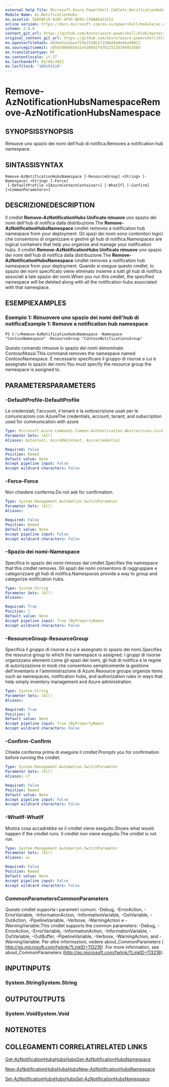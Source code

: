 ```yaml
---
external help file: Microsoft.Azure.PowerShell.Cmdlets.NotificationHubs.dll-Help.xml
Module Name: Az.NotificationHubs
ms.assetid: 5EDFBF19-928F-4F95-BD93-CF8BAEA11C52
online version: https://docs.microsoft.com/en-us/powershell/module/az.notificationhubs/remove-aznotificationhubsnamespace
schema: 2.0.0
content_git_url: https://github.com/Azure/azure-powershell/blob/master/src/NotificationHubs/NotificationHubs/help/Remove-AzNotificationHubsNamespace.md
original_content_git_url: https://github.com/Azure/azure-powershell/blob/master/src/NotificationHubs/NotificationHubs/help/Remove-AzNotificationHubsNamespace.md
ms.openlocfilehash: e03be5a1daae753e1538b171586d9a8e46ad8021
ms.sourcegitcommit: c05d3d669b5631e526841f47b22513d78495350b
ms.translationtype: MT
ms.contentlocale: it-IT
ms.lasthandoff: 02/09/2021
ms.locfileid: "100191518"
---
```

# <span data-ttu-id="a2754-101">Remove-AzNotificationHubsNamespace</span><span class="sxs-lookup"><span data-stu-id="a2754-101">Remove-AzNotificationHubsNamespace</span></span>

## <span data-ttu-id="a2754-102">SYNOPSIS</span><span class="sxs-lookup"><span data-stu-id="a2754-102">SYNOPSIS</span></span>
<span data-ttu-id="a2754-103">Rimuove uno spazio dei nomi dell'hub di notifica.</span><span class="sxs-lookup"><span data-stu-id="a2754-103">Removes a notification hub namespace.</span></span>

## <span data-ttu-id="a2754-104">SINTASSI</span><span class="sxs-lookup"><span data-stu-id="a2754-104">SYNTAX</span></span>

```
Remove-AzNotificationHubsNamespace [-ResourceGroup] <String> [-Namespace] <String> [-Force]
 [-DefaultProfile <IAzureContextContainer>] [-WhatIf] [-Confirm] [<CommonParameters>]
```

## <span data-ttu-id="a2754-105">DESCRIZIONE</span><span class="sxs-lookup"><span data-stu-id="a2754-105">DESCRIPTION</span></span>
<span data-ttu-id="a2754-106">Il cmdlet **Remove-AzNotificationHubs Unificato rimuove** uno spazio dei nomi dell'hub di notifica dalla distribuzione.</span><span class="sxs-lookup"><span data-stu-id="a2754-106">The **Remove-AzNotificationHubsNamespace** cmdlet removes a notification hub namespace from your deployment.</span></span>
<span data-ttu-id="a2754-107">Gli spazi dei nomi sono contenitori logici che consentono di organizzare e gestire gli hub di notifica.</span><span class="sxs-lookup"><span data-stu-id="a2754-107">Namespaces are logical containers that help you organize and manage your notification hubs.</span></span>
<span data-ttu-id="a2754-108">Il cmdlet **Remove-AzNotificationHubs Unificato rimuove** uno spazio dei nomi dell'hub di notifica dalla distribuzione.</span><span class="sxs-lookup"><span data-stu-id="a2754-108">The **Remove-AzNotificationHubsNamespace** cmdlet removes a notification hub namespace from your deployment.</span></span>
<span data-ttu-id="a2754-109">Quando si esegue questo cmdlet, lo spazio dei nomi specificato viene eliminato insieme a tutti gli hub di notifica associati a tale spazio dei nomi.</span><span class="sxs-lookup"><span data-stu-id="a2754-109">When you run this cmdlet, the specified namespace will be deleted along with all the notification hubs associated with that namespace.</span></span>

## <span data-ttu-id="a2754-110">ESEMPI</span><span class="sxs-lookup"><span data-stu-id="a2754-110">EXAMPLES</span></span>

### <span data-ttu-id="a2754-111">Esempio 1: Rimuovere uno spazio dei nomi dell'hub di notifica</span><span class="sxs-lookup"><span data-stu-id="a2754-111">Example 1: Remove a notification hub namespace</span></span>
```
PS C:\>Remove-AzNotificationHubsNamespace -Namespace "ContosoNamespace" -ResourceGroup "ContosoNotificationsGroup"
```

<span data-ttu-id="a2754-112">Questo comando rimuove lo spazio dei nomi denominato ContosoNtassi.</span><span class="sxs-lookup"><span data-stu-id="a2754-112">This command removes the namespace named ContosoNamespace.</span></span>
<span data-ttu-id="a2754-113">È necessario specificare il gruppo di risorse a cui è assegnato lo spazio dei nomi.</span><span class="sxs-lookup"><span data-stu-id="a2754-113">You must specify the resource group the namespace is assigned to.</span></span>

## <span data-ttu-id="a2754-114">PARAMETERS</span><span class="sxs-lookup"><span data-stu-id="a2754-114">PARAMETERS</span></span>

### <span data-ttu-id="a2754-115">-DefaultProfile</span><span class="sxs-lookup"><span data-stu-id="a2754-115">-DefaultProfile</span></span>
<span data-ttu-id="a2754-116">Le credenziali, l'account, il tenant e la sottoscrizione usati per le comunicazioni con Azure</span><span class="sxs-lookup"><span data-stu-id="a2754-116">The credentials, account, tenant, and subscription used for communication with azure</span></span>

```yaml
Type: Microsoft.Azure.Commands.Common.Authentication.Abstractions.Core.IAzureContextContainer
Parameter Sets: (All)
Aliases: AzContext, AzureRmContext, AzureCredential

Required: False
Position: Named
Default value: None
Accept pipeline input: False
Accept wildcard characters: False
```

### <span data-ttu-id="a2754-117">-Force</span><span class="sxs-lookup"><span data-stu-id="a2754-117">-Force</span></span>
<span data-ttu-id="a2754-118">Non chiedere conferma.</span><span class="sxs-lookup"><span data-stu-id="a2754-118">Do not ask for confirmation.</span></span>

```yaml
Type: System.Management.Automation.SwitchParameter
Parameter Sets: (All)
Aliases:

Required: False
Position: Named
Default value: None
Accept pipeline input: False
Accept wildcard characters: False
```

### <span data-ttu-id="a2754-119">-Spazio dei nomi</span><span class="sxs-lookup"><span data-stu-id="a2754-119">-Namespace</span></span>
<span data-ttu-id="a2754-120">Specifica lo spazio dei nomi rimosso dal cmdlet.</span><span class="sxs-lookup"><span data-stu-id="a2754-120">Specifies the namespace that this cmdlet removes.</span></span>
<span data-ttu-id="a2754-121">Gli spazi dei nomi consentono di raggruppare e categorizzare gli hub di notifica.</span><span class="sxs-lookup"><span data-stu-id="a2754-121">Namespaces provide a way to group and categorize notification hubs.</span></span>

```yaml
Type: System.String
Parameter Sets: (All)
Aliases:

Required: True
Position: 1
Default value: None
Accept pipeline input: True (ByPropertyName)
Accept wildcard characters: False
```

### <span data-ttu-id="a2754-122">-ResourceGroup</span><span class="sxs-lookup"><span data-stu-id="a2754-122">-ResourceGroup</span></span>
<span data-ttu-id="a2754-123">Specifica il gruppo di risorse a cui è assegnato lo spazio dei nomi.</span><span class="sxs-lookup"><span data-stu-id="a2754-123">Specifies the resource group to which the namespace is assigned.</span></span>
<span data-ttu-id="a2754-124">I gruppi di risorse organizzano elementi come gli spazi dei nomi, gli hub di notifica e le regole di autorizzazione in modi che consentono semplicemente la gestione dell'inventario e l'amministrazione di Azure.</span><span class="sxs-lookup"><span data-stu-id="a2754-124">Resource groups organize items such as namespaces, notification hubs, and authorization rules in ways that help simply inventory management and Azure administration.</span></span>

```yaml
Type: System.String
Parameter Sets: (All)
Aliases:

Required: True
Position: 0
Default value: None
Accept pipeline input: True (ByPropertyName)
Accept wildcard characters: False
```

### <span data-ttu-id="a2754-125">-Confirm</span><span class="sxs-lookup"><span data-stu-id="a2754-125">-Confirm</span></span>
<span data-ttu-id="a2754-126">Chiede conferma prima di eseguire il cmdlet.</span><span class="sxs-lookup"><span data-stu-id="a2754-126">Prompts you for confirmation before running the cmdlet.</span></span>

```yaml
Type: System.Management.Automation.SwitchParameter
Parameter Sets: (All)
Aliases: cf

Required: False
Position: Named
Default value: None
Accept pipeline input: False
Accept wildcard characters: False
```

### <span data-ttu-id="a2754-127">-WhatIf</span><span class="sxs-lookup"><span data-stu-id="a2754-127">-WhatIf</span></span>
<span data-ttu-id="a2754-128">Mostra cosa accadrebbe se il cmdlet viene eseguito.</span><span class="sxs-lookup"><span data-stu-id="a2754-128">Shows what would happen if the cmdlet runs.</span></span> <span data-ttu-id="a2754-129">Il cmdlet non viene eseguito.</span><span class="sxs-lookup"><span data-stu-id="a2754-129">The cmdlet is not run.</span></span>

```yaml
Type: System.Management.Automation.SwitchParameter
Parameter Sets: (All)
Aliases: wi

Required: False
Position: Named
Default value: None
Accept pipeline input: False
Accept wildcard characters: False
```

### <span data-ttu-id="a2754-130">CommonParameters</span><span class="sxs-lookup"><span data-stu-id="a2754-130">CommonParameters</span></span>
<span data-ttu-id="a2754-131">Questo cmdlet supporta i parametri comuni: -Debug, -ErrorAction, -ErrorVariable, -InformationAction, -InformationVariable, -OutVariable, -OutAction, -PipelineVariable, -Verbose, -WarningAction e -WarningVariable.</span><span class="sxs-lookup"><span data-stu-id="a2754-131">This cmdlet supports the common parameters: -Debug, -ErrorAction, -ErrorVariable, -InformationAction, -InformationVariable, -OutVariable, -OutBuffer, -PipelineVariable, -Verbose, -WarningAction, and -WarningVariable.</span></span> <span data-ttu-id="a2754-132">Per altre informazioni, vedere about_CommonParameters ( http://go.microsoft.com/fwlink/?LinkID=113216) .</span><span class="sxs-lookup"><span data-stu-id="a2754-132">For more information, see about_CommonParameters (http://go.microsoft.com/fwlink/?LinkID=113216).</span></span>

## <span data-ttu-id="a2754-133">INPUT</span><span class="sxs-lookup"><span data-stu-id="a2754-133">INPUTS</span></span>

### <span data-ttu-id="a2754-134">System.String</span><span class="sxs-lookup"><span data-stu-id="a2754-134">System.String</span></span>

## <span data-ttu-id="a2754-135">OUTPUT</span><span class="sxs-lookup"><span data-stu-id="a2754-135">OUTPUTS</span></span>

### <span data-ttu-id="a2754-136">System.Void</span><span class="sxs-lookup"><span data-stu-id="a2754-136">System.Void</span></span>

## <span data-ttu-id="a2754-137">NOTE</span><span class="sxs-lookup"><span data-stu-id="a2754-137">NOTES</span></span>

## <span data-ttu-id="a2754-138">COLLEGAMENTI CORRELATI</span><span class="sxs-lookup"><span data-stu-id="a2754-138">RELATED LINKS</span></span>

[<span data-ttu-id="a2754-139">Get-AzNotificationHubsHubsHubs</span><span class="sxs-lookup"><span data-stu-id="a2754-139">Get-AzNotificationHubsNamespace</span></span>](./Get-AzNotificationHubsNamespace.md)

[<span data-ttu-id="a2754-140">New-AzNotificationHubsHubsHubs</span><span class="sxs-lookup"><span data-stu-id="a2754-140">New-AzNotificationHubsNamespace</span></span>](./New-AzNotificationHubsNamespace.md)

[<span data-ttu-id="a2754-141">Set-AzNotificationHubsHubsHubs</span><span class="sxs-lookup"><span data-stu-id="a2754-141">Set-AzNotificationHubsNamespace</span></span>](./Set-AzNotificationHubsNamespace.md)


